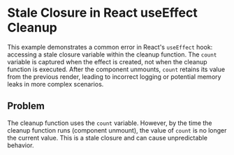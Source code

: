 # Stale Closure in React useEffect Cleanup

This example demonstrates a common error in React's `useEffect` hook: accessing a stale closure variable within the cleanup function.  The `count` variable is captured when the effect is created, not when the cleanup function is executed.  After the component unmounts, `count` retains its value from the previous render, leading to incorrect logging or potential memory leaks in more complex scenarios.

## Problem
The cleanup function uses the `count` variable. However, by the time the cleanup function runs (component unmount), the value of `count` is no longer the current value. This is a stale closure and can cause unpredictable behavior.